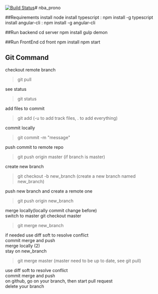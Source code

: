 [![Build Status](https://travis-ci.org/klezalaise/nba_prono.svg?branch=master)](https://travis-ci.org/klezalaise/nba_prono)# nba_prono

##Requirements
    install node
    install typescript : npm install -g typescript
    install angular-cli : npm install -g angular-cli

##Run backend
    cd server
    npm install
    gulp demon


##Run FrontEnd 
    cd front 
    npm install
    npm start

## Git Command

checkout remote branch  
>git pull         

see status  
> git status

add files to commit  
> git add (-u to add track files, . to add everything)

commit locally  
> git commit -m "message"  

push commit to remote repo  
> git push origin master (if branch is master)  

create new branch  
> git checkout -b new_branch (create a new branch named new_branch)

push new branch and create a remote one  
> git push origin new_branch

merge locally(locally commit change before)  
switch to master git checkout master  
> git merge new_branch  

if needed use diff soft to resolve conflict  
commit merge and push  
merge locally (2)  
stay on new_branch  

> git merge master (master need to be up to date, see git pull)


use diff soft to resolve conflict  
commit merge and push  
on github, go on your branch, then start pull request  
delete your branch  



